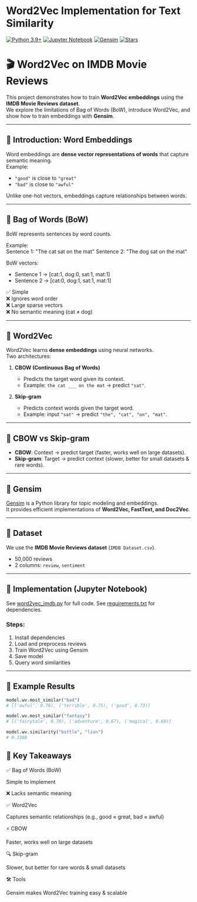 # Word2Vec Implementation for Text Similarity
[![Python 3.9+](https://img.shields.io/badge/python-3.9+-blue.svg)](https://www.python.org/)
[![Jupyter Notebook](https://img.shields.io/badge/Jupyter-Notebook-orange.svg)](https://jupyter.org/)
[![Gensim](https://img.shields.io/badge/Gensim-Word2Vec-green.svg)](https://radimrehurek.com/gensim/)
[![Stars](https://img.shields.io/github/stars/Ameer0501/gensim-word2vec.svg?style=social)](https://github.com/Ameer0501/gensim-word2vec)
# 🎬 Word2Vec on IMDB Movie Reviews

This project demonstrates how to train **Word2Vec embeddings** using the **IMDB Movie Reviews dataset**.  
We explore the limitations of Bag of Words (BoW), introduce Word2Vec, and show how to train embeddings with **Gensim**.

---

## 🔹 Introduction: Word Embeddings
Word embeddings are **dense vector representations of words** that capture semantic meaning.  
Example:  
- `"good"` is close to `"great"`  
- `"bad"` is close to `"awful"`  

Unlike one-hot vectors, embeddings capture relationships between words.

---

## 🔹 Bag of Words (BoW)
BoW represents sentences by word counts.

Example:  
Sentence 1: "The cat sat on the mat"
Sentence 2: "The dog sat on the mat"

BoW vectors:  
- Sentence 1 → [cat:1, dog:0, sat:1, mat:1]  
- Sentence 2 → [cat:0, dog:1, sat:1, mat:1]  

✅ Simple  
❌ Ignores word order  
❌ Large sparse vectors  
❌ No semantic meaning (cat ≠ dog)  

---

## 🔹 Word2Vec
Word2Vec learns **dense embeddings** using neural networks.  
Two architectures:

1. **CBOW (Continuous Bag of Words)**  
   - Predicts the target word given its context.  
   - Example: `the cat ___ on the mat` → predict `"sat"`.  

2. **Skip-gram**  
   - Predicts context words given the target word.  
   - Example: input `"sat"` → predict `"the", "cat", "on", "mat"`.  

---

## 🔹 CBOW vs Skip-gram
- **CBOW**: Context → predict target (faster, works well on large datasets).  
- **Skip-gram**: Target → predict context (slower, better for small datasets & rare words).  

---

## 🔹 Gensim
[Gensim](https://radimrehurek.com/gensim/) is a Python library for topic modeling and embeddings.  
It provides efficient implementations of **Word2Vec, FastText, and Doc2Vec**.

---

## 🔹 Dataset
We use the **IMDB Movie Reviews dataset** (`IMDB Dataset.csv`).  
- 50,000 reviews  
- 2 columns: `review`, `sentiment`

---

## 🔹 Implementation (Jupyter Notebook)
See [word2vec_imdb.py](word2vec_imdb.py) for full code.
See [requirements.txt](requirements.txt) for dependencies.

### Steps:
1. Install dependencies  
2. Load and preprocess reviews  
3. Train Word2Vec using Gensim  
4. Save model  
5. Query word similarities  

---

## 🔹 Example Results

```python
model.wv.most_similar("bad")
# [('awful', 0.76), ('terrible', 0.75), ('good', 0.73)]

model.wv.most_similar("fantasy")
# [('fairytale', 0.70), ('adventure', 0.67), ('magical', 0.60)]

model.wv.similarity("bottle", "lion")
# 0.1388
```
## 🔹 Key Takeaways

✅ Bag of Words (BoW)

Simple to implement

❌ Lacks semantic meaning

✅ Word2Vec

Captures semantic relationships (e.g., good ≈ great, bad ≈ awful)

⚡ CBOW

Faster, works well on large datasets

🔍 Skip-gram

Slower, but better for rare words & small datasets

🛠 Tools

Gensim
 makes Word2Vec training easy & scalable
